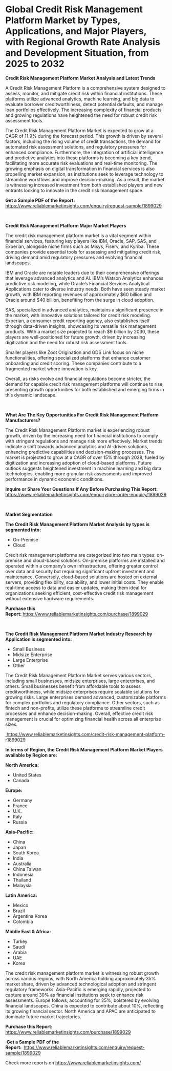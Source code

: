 <p><h1>Global Credit Risk Management Platform Market by Types, Applications, and Major Players, with Regional Growth Rate Analysis and Development Situation, from 2025 to 2032</h1></p><p><strong>Credit Risk Management Platform Market Analysis and Latest Trends</strong></p>
<p><p>A Credit Risk Management Platform is a comprehensive system designed to assess, monitor, and mitigate credit risk within financial institutions. These platforms utilize advanced analytics, machine learning, and big data to evaluate borrower creditworthiness, detect potential defaults, and manage loan portfolios effectively. The increasing complexity of financial products and growing regulations have heightened the need for robust credit risk assessment tools.</p><p>The Credit Risk Management Platform Market is expected to grow at a CAGR of 11.9% during the forecast period. This growth is driven by several factors, including the rising volume of credit transactions, the demand for automated risk assessment solutions, and regulatory pressures for enhanced compliance. Furthermore, the integration of artificial intelligence and predictive analytics into these platforms is becoming a key trend, facilitating more accurate risk evaluations and real-time monitoring. The growing emphasis on digital transformation in financial services is also propelling market expansion, as institutions seek to leverage technology to streamline workflows and improve decision-making. As a result, the market is witnessing increased investment from both established players and new entrants looking to innovate in the credit risk management space.</p></p>
<p><strong>Get a Sample PDF of the Report:&nbsp;</strong> <a href="https://www.reliablemarketinsights.com/enquiry/request-sample/1899029?utm_campaign=3212&utm_medium=2&utm_source=Github&utm_content=ia&utm_term=09032025&utm_id=credit-risk-management-platform">https://www.reliablemarketinsights.com/enquiry/request-sample/1899029</a></p>
<p>&nbsp;</p>
<p><strong>Credit Risk Management Platform Major Market Players</strong></p>
<p><p>The credit risk management platform market is a vital segment within financial services, featuring key players like IBM, Oracle, SAP, SAS, and Experian, alongside niche firms such as Misys, Fiserv, and Kyriba. These companies provide essential tools for assessing and mitigating credit risk, driving demand amid regulatory pressures and evolving financial landscapes.</p><p>IBM and Oracle are notable leaders due to their comprehensive offerings that leverage advanced analytics and AI. IBM’s Watson Analytics enhances predictive risk modeling, while Oracle’s Financial Services Analytical Applications cater to diverse industry needs. Both have seen steady market growth, with IBM reporting revenues of approximately $60 billion and Oracle around $40 billion, benefiting from the surge in cloud adoption.</p><p>SAS, specialized in advanced analytics, maintains a significant presence in the market, with innovative solutions tailored for credit risk modeling. Experian, a consumer credit reporting agency, also establishes itself through data-driven insights, showcasing its versatile risk management products. With a market size projected to reach $9 billion by 2030, these players are well-positioned for future growth, driven by increasing digitization and the need for robust risk assessment tools.</p><p>Smaller players like Zoot Origination and GDS Link focus on niche functionalities, offering specialized platforms that enhance customer onboarding and credit scoring. These companies contribute to a fragmented market where innovation is key. </p><p>Overall, as risks evolve and financial regulations become stricter, the demand for capable credit risk management platforms will continue to rise, presenting growth opportunities for both established and emerging firms in this dynamic landscape.</p></p>
<p>&nbsp;</p>
<p><strong>What Are The Key Opportunities For Credit Risk Management Platform Manufacturers?</strong></p>
<p><p>The Credit Risk Management Platform market is experiencing robust growth, driven by the increasing need for financial institutions to comply with stringent regulations and manage risk more effectively. Market trends indicate a shift towards advanced analytics and AI-driven solutions, enhancing predictive capabilities and decision-making processes. The market is projected to grow at a CAGR of over 15% through 2028, fueled by digitization and increasing adoption of cloud-based platforms. Future outlook suggests heightened investment in machine learning and big data technologies, enabling more granular risk assessments and improved performance in dynamic economic conditions.</p></p>
<p><strong>Inquire or Share Your Questions If Any Before Purchasing This Report:</strong> <a href="https://www.reliablemarketinsights.com/enquiry/pre-order-enquiry/1899029?utm_campaign=3212&utm_medium=2&utm_source=Github&utm_content=ia&utm_term=09032025&utm_id=credit-risk-management-platform">https://www.reliablemarketinsights.com/enquiry/pre-order-enquiry/1899029</a></p>
<p>&nbsp;</p>
<p><strong>Market Segmentation</strong></p>
<p><strong>The Credit Risk Management Platform Market Analysis by types is segmented into:</strong></p>
<p><ul><li>On-Premise</li><li>Cloud</li></ul></p>
<p><p>Credit risk management platforms are categorized into two main types: on-premise and cloud-based solutions. On-premise platforms are installed and operated within a company’s own infrastructure, offering greater control over data and security but requiring significant upfront investment and maintenance. Conversely, cloud-based solutions are hosted on external servers, providing flexibility, scalability, and lower initial costs. They enable real-time access to data and easier updates, making them ideal for organizations seeking efficient, cost-effective credit risk management without extensive hardware requirements.</p></p>
<p><strong>Purchase this Report:&nbsp;</strong><a href="https://www.reliablemarketinsights.com/purchase/1899029?utm_campaign=3212&utm_medium=2&utm_source=Github&utm_content=ia&utm_term=09032025&utm_id=credit-risk-management-platform">https://www.reliablemarketinsights.com/purchase/1899029</a></p>
<p>&nbsp;</p>
<p><strong>The Credit Risk Management Platform Market Industry Research by Application is segmented into:</strong></p>
<p><ul><li>Small Business</li><li>Midsize Enterprise</li><li>Large Enterprise</li><li>Other</li></ul></p>
<p><p>The Credit Risk Management Platform Market serves various sectors, including small businesses, midsize enterprises, large enterprises, and others. Small businesses benefit from affordable tools to assess creditworthiness, while midsize enterprises require scalable solutions for growing risks. Large enterprises demand advanced, customizable platforms for complex portfolios and regulatory compliance. Other sectors, such as fintech and non-profits, utilize these platforms to streamline credit processes and enhance decision-making. Overall, effective credit risk management is crucial for optimizing financial health across all enterprise sizes.</p></p>
<p><a href="https://www.reliablemarketinsights.com/credit-risk-management-platform-r1899029?utm_campaign=3212&utm_medium=2&utm_source=Github&utm_content=ia&utm_term=09032025&utm_id=credit-risk-management-platform">&nbsp;https://www.reliablemarketinsights.com/credit-risk-management-platform-r1899029</a></p>
<p><strong>In terms of Region, the Credit Risk Management Platform Market Players available by Region are:</strong></p>
<p>
    <p> <strong> North America: </strong>
        <ul>
            <li>United States</li>
            <li>Canada</li>
        </ul>
        </p> 
    <p> <strong> Europe: </strong>
        <ul>
            <li>Germany</li>
            <li>France</li>
            <li>U.K.</li>
            <li>Italy</li>
            <li>Russia</li>
        </ul>
        </p> 
    <p> <strong> Asia-Pacific: </strong>
        <ul>
            <li>China</li>
            <li>Japan</li>
            <li>South Korea</li>
            <li>India</li>
            <li>Australia</li>
            <li>China Taiwan</li>
            <li>Indonesia</li>
            <li>Thailand</li>
            <li>Malaysia</li>
        </ul>
        </p> 
    <p> <strong> Latin America: </strong>
        <ul>
            <li>Mexico</li>
            <li>Brazil</li>
            <li>Argentina Korea</li>
            <li>Colombia</li>
        </ul>
        </p> 
    <p> <strong> Middle East & Africa: </strong>
        <ul>
            <li>Turkey</li>
            <li>Saudi</li>
            <li>Arabia</li>
            <li>UAE</li>
            <li>Korea</li>
        </ul>
    </p>
    </p>
<p><p>The credit risk management platform market is witnessing robust growth across various regions, with North America holding approximately 35% market share, driven by advanced technological adoption and stringent regulatory frameworks. Asia-Pacific is emerging rapidly, projected to capture around 30% as financial institutions seek to enhance risk assessments. Europe follows, accounting for 25%, bolstered by evolving financial landscapes. China is expected to contribute about 10%, reflecting its growing financial sector. North America and APAC are anticipated to dominate future market trajectories.</p></p>
<p><strong>Purchase this Report: </strong><a href="https://www.reliablemarketinsights.com/purchase/1899029?utm_campaign=3212&utm_medium=2&utm_source=Github&utm_content=ia&utm_term=09032025&utm_id=credit-risk-management-platform">https://www.reliablemarketinsights.com/purchase/1899029</a></p>
<p>&nbsp;<strong>Get a Sample PDF of the Report:&nbsp;&nbsp;</strong><a href="https://www.reliablemarketinsights.com/enquiry/request-sample/1899029?utm_campaign=3212&utm_medium=2&utm_source=Github&utm_content=ia&utm_term=09032025&utm_id=credit-risk-management-platform">https://www.reliablemarketinsights.com/enquiry/request-sample/1899029</a></p>
<p><strong></strong></p>
<p>Check more reports on <a href="https://www.reliablemarketinsights.com/?utm_campaign=3212&utm_medium=2&utm_source=Github&utm_content=ia&utm_term=09032025&utm_id=credit-risk-management-platform">https://www.reliablemarketinsights.com/</a></p>